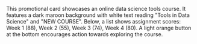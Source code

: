 This promotional card showcases an online data science tools course. It features a dark maroon background with white text reading "Tools in Data Science" and "NEW COURSE". Below, a list shows assignment scores: Week 1 (88), Week 2 (55), Week 3 (74), Week 4 (80). A light orange button at the bottom encourages action towards exploring the course.